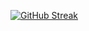 [![GitHub Streak](https://streak-stats.demolab.com?user=Asif%20Zaman&hide_border=true&date_format=M%20j%5B%2C%20Y%5D&exclude_days=Sun%2CMon%2CTue%2CWed%2CThu%2CFri%2CSat)](https://git.io/streak-stats)
